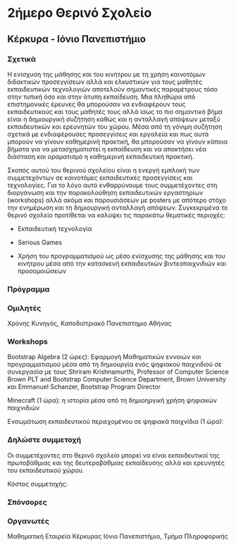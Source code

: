 # 2ήμερο Θερινό Σχολείο 
## Κέρκυρα - Ιόνιο Πανεπιστήμιο 

### Σχετικά
Η ενίσχυση της μάθησης και του κινήτρου με τη χρήση καινοτόμων διδακτικών προσεγγίσεων αλλά και ελκυστικών για τους μαθητές εκπαιδευτικών τεχνολογιών αποτελούν σημαντικές παραμέτρους τόσο στην τυπική όσο και στην άτυπη εκπαίδευση. Μια πληθώρα από επιστημονικές έρευνες θα μπορούσαν να ενδιαφέρουν τους εκπαιδευτικούς και τους μαθητές τους αλλά ίσως το πιο σημαντικό βήμα είναι η δημιουργική συζήτηση καθώς και η ανταλλαγή απόψεων μεταξύ εκπαιδευτικών και ερευνητών του χώρου.  Μέσα από τη γόνιμη συζήτηση σχετικά με ενδιαφέρουσες προσεγγίσεις και εργαλεία και πως αυτά μπορούν να γίνουν καθημερινή πρακτική, θα μπορούσαν να γίνουν κάποια βήματα για να μετασχηματιστεί η εκπαίδευση και να αποκτήσει νέα διάσταση και οραματισμό η καθημερινή εκπαιδευτική πρακτική. 

Σκοπός αυτού του θερινού σχολείου είναι η ενεργή εμπλοκή  των συμμετεχόντων σε καινοτόμες εκπαιδευτικές προσεγγίσεις και τεχνολογίες. Για το λόγο αυτό ενθαρρύνουμε τους συμμετέχοντες στη διοργάνωση και την παρακολούθηση εκπαιδευτικών εργαστηρίων (workshops) αλλά ακόμα και παρουσιάσεων με posters με απότερο στόχο την ενημέρωση και τη δημιουργική ανταλλαγή απόψεων. Συγκεκριμένα το θερινό σχολείο προτίθεται να καλύψει τις παρακάτω θεματικές περιοχές:

- Εκπαιδευτική τεχνολογία

- Serious Games

- Χρήση του προγραμματισμού ως μέσο ενίσχυσης της μάθησης και του κινήτρου μέσα από την κατασκευή εκπαιδευτκών βιντεοπαιχνιδιών και προσομοιώσεων


### Πρόγραμμα


### Ομιλητές
Χρόνης Κυνηγός, Καποδιστριακό Πανεπιστημιο Αθήνας


### Workshops
Bootstrap Algebra (2 ώρες): Εφαρμογή Μαθηματικών εννοιών και προγραμματισμού μέσα από τη δημιουργία ενός ψηφιακού παιχνιδιού  σε συνεργασία με τους Shriram Krishnamurthi, Professor of Computer Science Brown PLT and Bootstrap Computer Science Department, Brown University  και Emmanuel Schanzer, Bootstrap Program Director

Minecraft (1 ώρα): η ιστορία μέσα από τη δημιοηργική χρήση ψηφιακών παιχνιδιών

Ενσωμάτωση εκπαιδευτικού περιεχομένου σε ψηφιακά παιχνίδια (1 ώρα): 

### Δηλώστε συμμετοχή
Οι συμμετέχοντες στο θερινό σχολείο μπορεί να είναι εκπαιδευτικοί της πρωτοβάθμιας και της δευτεροβάθμιας εκπαίδευσης αλλά και ερευνητές του εκπαιδευτικού χώρου.  

Κόστος συμμετοχής:

### Σπόνσορες

### Οργανωτές
Μαθηματική Εταιρεία Κέρκυρας
Ιόνιο Πανεπιστήμιο, Τμήμα Πληροφορικής
   
   
